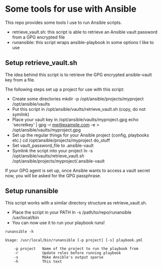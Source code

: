# Some tools for use with Ansible
This repo provides some tools I use to run Ansible scripts.

* retrieve_vault.sh: this script is able to retrieve an Ansible vault password from a GPG encrypted file
* runansible: this script wraps ansible-playbook in some options I like to use

## Setup retrieve_vault.sh
The idea behind this script is to retrieve the GPG encrypted ansible-vault key from a file.

The following steps set up a project for use with this script:

* Create some directories
 mkdir -p /opt/ansible/projects/myproject /opt/ansible/vaults
* Put this script in /opt/ansible/vaults/retrieve_vault.sh (copy, do not symlink)
* Place your vault key in /opt/ansible/vaults/myproject.gpg
 echo 'secretkey' | gpg -r me@example.com -e > /opt/ansible/vaults/myproject.gpg
* Set up the regular things for your Ansible project (config, playbooks etc.)
 cd /opt/ansible/projects/myproject
 do_stuff
* Set vault_password_file to .ansible-vault
* Symlink the script into your project
 ln -s /opt/ansible/vaults/retrieve_vault.sh /opt/ansible/projects/myproject/.ansible-vault

If your GPG agent is set up, once Ansible wants to access a vault secret now, you will be asked for the
GPG passphrase.

## Setup runansible
This script works with a similar directory structure as retrieve_vault.sh.

* Place the script in your PATH
 ln -s /path/to/repo/runansible /usr/local/bin
* You can now use it to run your playbook runs!

```
runansible -h

Usage: /usr/local/bin/runansible [-p project] [-s] playbook.yml

    -p project   Name of the project to run the playbook from
    -r           Update roles before running playbook
    -s           Make Ansible's output sparse
    -h           This text
```
